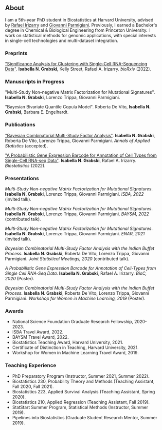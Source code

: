 ## About

I am a 5th-year PhD student in Biostatistics at Harvard University, advised by [Rafael Irizarry](https://rafalab.github.io/) and [Giovanni Parmigiani](https://scholar.harvard.edu/parmigiani). Previously, I earned a Bachelor's degree in Chemical & Biological Engineering from Princeton University. I work on statistical methods for genomic applications, with special interests in single-cell technologies and multi-dataset integration. 

### Preprints

["Significance Analysis for Clustering with Single-Cell RNA-Sequencing Data"](https://www.biorxiv.org/content/10.1101/2022.08.01.502383v1.abstract). **Isabella N. Grabski**, Kelly Street, Rafael A. Irizarry. *bioRxiv* (2022).

### Manuscripts in Progress

"Multi-Study Non-negative Matrix Factorization for Mutational Signatures". **Isabella N. Grabski**, Lorenzo Trippa, Giovanni Parmigiani.

"Bayesian Bivariate Quantile Copula Model". Roberta De Vito, **Isabella N. Grabski**, Barbara E. Engelhardt. 

### Publications

["Bayesian Combinatorial Multi-Study Factor Analysis"](https://arxiv.org/abs/2007.12616). **Isabella N. Grabski**, Roberta De Vito, Lorenzo Trippa, Giovanni Parmigiani. *Annals of Applied Statistics* (accepted). 

["A Probabilistic Gene Expression Barcode for Annotation of Cell Types from Single-Cell RNA-seq Data"](https://academic.oup.com/biostatistics/advance-article-abstract/doi/10.1093/biostatistics/kxac021/6622011?redirectedFrom=fulltext). **Isabella N. Grabski**, Rafael A. Irizarry. *Biostatistics* (2022).

### Presentations

*Multi-Study Non-negative Matrix Factorization for Mutational Signatures*. **Isabella N. Grabski**, Lorenzo Trippa, Giovanni Parmigiani. *ISBA, 2022* (invited talk).

*Multi-Study Non-negative Matrix Factorization for Mutational Signatures*. **Isabella N. Grabski**, Lorenzo Trippa, Giovanni Parmigiani. *BAYSM, 2022* (contributed talk).

*Multi-Study Non-negative Matrix Factorization for Mutational Signatures*. **Isabella N. Grabski**, Lorenzo Trippa, Giovanni Parmigiani. *ENAR, 2021* (invited talk).

*Bayesian Combinatorial Multi-Study Factor Analysis with the Indian Buffet Process*. **Isabella N. Grabski**, Roberta De Vito, Lorenzo Trippa, Giovanni Parmigiani. *Joint Statistical Meetings, 2020* (contributed talk).

*A Probabilistic Gene Expression Barcode for Annotation of Cell-Types from Single Cell RNA-Seq Data*. **Isabella N. Grabski**, Rafael A. Irizarry. *BioC, 2020* (Poster).

*Bayesian Combinatorial Multi-Study Factor Analysis with the Indian Buffet Process*. **Isabella N. Grabski**, Roberta De Vito, Lorenzo Trippa, Giovanni Parmigiani. *Workshop for Women in Machine Learning, 2019* (Poster).

### Awards

* National Science Foundation Graduate Research Fellowship, 2020-2023.
* ISBA Travel Award, 2022.
* BAYSM Travel Award, 2022.
* Biostatistics Teaching Award, Harvard University, 2021.
* Certificate of Distinction in Teaching, Harvard University, 2021.
* Workshop for Women in Machine Learning Travel Award, 2019.

### Teaching Experience

* PhD Preparatory Program (Instructor, Summer 2021, Summer 2022).
* Biostatistics 230, Probability Theory and Methods (Teaching Assistant, Fall 2020, Fall 2021). 
* Biostatistics 223, Applied Survival Analysis (Teaching Assistant, Spring 2020).
* Biostatistics 210, Applied Regression (Teaching Assistant, Fall 2019).
* StatStart Summer Program, Statistical Methods (Instructor, Summer 2019).
* Pipelines into Biostatistics (Graduate Student Research Mentor, Summer 2019).
